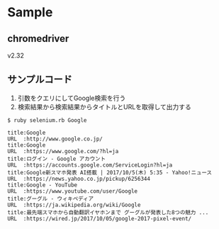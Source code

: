 # Sample

## chromedriver
v2.32

## サンプルコード
1. 引数をクエリにしてGoogle検索を行う
2. 検索結果から検索結果からタイトルとURLを取得して出力する

```
$ ruby selenium.rb Google

title:Google
URL  :http://www.google.co.jp/
title:Google
URL  :https://www.google.com/?hl=ja
title:ログイン - Google アカウント
URL  :https://accounts.google.com/ServiceLogin?hl=ja
title:Google新スマホ発表 AI搭載 | 2017/10/5(木) 5:35 - Yahoo!ニュース
URL  :https://news.yahoo.co.jp/pickup/6256344
title:Google - YouTube
URL  :https://www.youtube.com/user/Google
title:グーグル - ウィキペディア
URL  :https://ja.wikipedia.org/wiki/Google
title:最先端スマホから自動翻訳イヤホンまで グーグルが発表した8つの魅力 ...
URL  :https://wired.jp/2017/10/05/google-2017-pixel-event/
```

